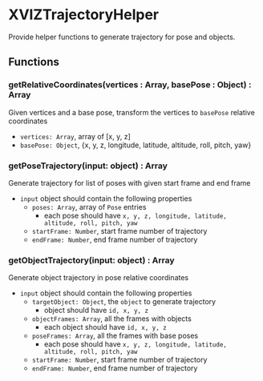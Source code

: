 # XVIZTrajectoryHelper

Provide helper functions to generate trajectory for pose and objects.

## Functions

### getRelativeCoordinates(vertices : Array, basePose : Object) : Array

Given vertices and a base pose, transform the vertices to `basePose` relative coordinates

- `vertices: Array`, array of [x, y, z]
- `basePose: Object`, {x, y, z, longitude, latitude, altitude, roll, pitch, yaw}

### getPoseTrajectory(input: object) : Array

Generate trajectory for list of poses with given start frame and end frame

- `input` object should contain the following properties
  - `poses: Array`, array of `Pose` entries
    - each pose should have `x, y, z, longitude, latitude, altitude, roll, pitch, yaw`
  - `startFrame: Number`, start frame number of trajectory
  - `endFrame: Number`, end frame number of trajectory

### getObjectTrajectory(input: object) : Array

Generate object trajectory in pose relative coordinates

- `input` object should contain the following properties
  - `targetObject: Object`, the `object` to generate trajectory
    - object should have `id, x, y, z`
  - `objectFrames: Array`, all the frames with objects
    - each object should have `id, x, y, z`
  - `poseFrames: Array`, all the frames with base poses
    - each pose should have `x, y, z, longitude, latitude, altitude, roll, pitch, yaw`
  - `startFrame: Number`, start frame number of trajectory
  - `endFrame: Number`, end frame number of trajectory
